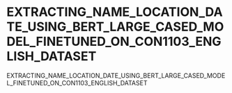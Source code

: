 # EXTRACTING_NAME_LOCATION_DATE_USING_BERT_LARGE_CASED_MODEL_FINETUNED_ON_CON1103_ENGLISH_DATASET
EXTRACTING_NAME_LOCATION_DATE_USING_BERT_LARGE_CASED_MODEL_FINETUNED_ON_CON1103_ENGLISH_DATASET
